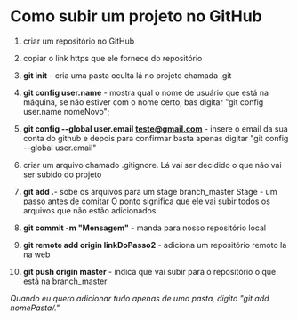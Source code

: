 # Como subir um projeto no GitHub

1. criar um repositório no GitHub 

2. copiar o link https que ele fornece do repositório

3. **git init** - cria uma pasta oculta lá no projeto chamada .git 

4. **git config user.name** - mostra qual o nome de usuário que está na máquina, se não estiver com o nome certo, bas digitar "git config user.name nomeNovo";

5. **git config --global user.email teste@gmail.com** - insere o email da sua conta do github e depois para confirmar basta apenas digitar "git config --global user.email"

6. criar um arquivo chamado .gitignore. Lá vai ser decidido o que não vai ser subido do projeto

7. **git add .**- sobe os arquivos para um stage branch_master
Stage - um passo antes de comitar
O ponto significa que ele vai subir todos os arquivos que não estão adicionados

8. **git commit -m "Mensagem"** - manda para nosso repositório local

9. **git remote add origin linkDoPasso2** - adiciona um repositório remoto la na web

10. **git push origin master** - indica que vai subir para o repositório o que está na branch_master

_Quando eu quero adicionar tudo apenas de uma pasta, digito "git add nomePasta/."_